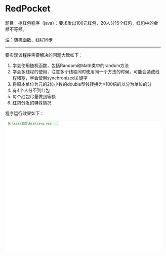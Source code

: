 

# RedPocket

题目：抢红包程序（java）：要求发出100元红包，20人分16个红包，红包中的金额不等额。

注：随机函数、线程同步

------

要实现该程序需要解决的问题大致如下：

1. 学会使用随机函数，包括Random和Math类中的random方法
2. 学会多线程的使用，注意多个线程同时使用同一个方法的时候，可能会造成线程堵塞，学会使用synchronized关键字
3. 将原本单位为元的2位小数的double型钱转换为*100倍的以分为单位的分
4. 有4个人分不到红包
5. 每个红包尽量做到等额
6. 红包分发的特殊情况

程序运行效果如下：

![redPocket](https://github.com/PeachLuis/RedPocket/blob/master/image/redPocket.gif)
